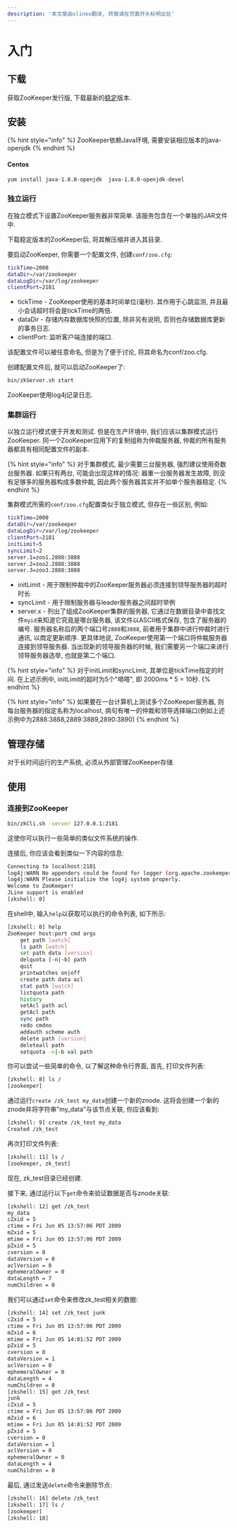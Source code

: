 ```yaml
---
description: '本文章由olinex翻译, 转载请在页面开头标明出处'
---
```


# 入门

## 下载

获取ZooKeeper发行版, 下载最新的[稳定](http://zookeeper.apache.org/releases.html)版本.

## 安装

{% hint style="info" %}
ZooKeeper依赖Java环境, 需要安装相应版本的java-openjdk
{% endhint %}

#### Centos

```bash
yum install java-1.8.0-openjdk  java-1.8.0-openjdk-devel
```

### 独立运行

在独立模式下设置ZooKeeper服务器非常简单. 该服务包含在一个单独的JAR文件中.

下载稳定版本的ZooKeeper后, 将其解压缩并进入其目录.

要启动ZooKeeper, 你需要一个配置文件, 创建`conf/zoo.cfg`:

```bash
tickTime=2000
dataDir=/var/zookeeper
dataLogDir=/var/log/zookeeper
clientPort=2181
```

* tickTime - ZooKeeper使用的基本时间单位\(毫秒\). 其作用于心跳监测, 并且最小会话超时将会是tickTime的两倍.
* dataDir - 存储内存数据库快照的位置, 除非另有说明, 否则也存储数据库更新的事务日志.
* clientPort: 监听客户端连接的端口.

该配置文件可以被任意命名, 但是为了便于讨论, 将其命名为conf/zoo.cfg.

创建配置文件后, 就可以启动ZooKeeper了:

```bash
bin/zkServer.sh start
```

ZooKeeper使用log4j记录日志.

### 集群运行

以独立运行模式便于开发和测试. 但是在生产环境中, 我们应该以集群模式运行ZooKeeper. 同一个ZooKeeper应用下的复制组称为仲裁服务器, 仲裁的所有服务器都具有相同配置文件的副本.

{% hint style="info" %}
对于集群模式, 最少需要三台服务器, 强烈建议使用奇数台服务器. 如果只有两台, 可能会出现这样的情况: 器重一台服务器发生故障, 则没有足够多的服务器构成多数仲裁, 因此两个服务器其实并不如单个服务器稳定.
{% endhint %}

集群模式所需的`conf/zoo.cfg`配置类似于独立模式, 但存在一些区别, 例如:

```bash
tickTime=2000
dataDir=/var/zookeeper
dataLogDir=/var/log/zookeeper
clientPort=2181
initLimit=5
syncLimit=2
server.1=zoo1.2888:3888
server.2=zoo2.2888:3888
server.3=zoo3.2888:3888
```

* initLimit - 用于限制仲裁中的ZooKeeper服务器必须连接到领导服务器的超时时长
* syncLimit - 用于限制服务器与leader服务器之间超时举例
* server.x - 列出了组成ZooKeeper集群的服务器, 它通过在数据目录中查找文件`myid`来知道它究竟是哪台服务器, 该文件以ASCII格式保存, 包含了服务器的编号. 服务器名称后的两个端口号`2888`和`3888`, 前者用于集群中进行仲裁时进行通讯, 以商定更新顺序. 更具体地说, ZooKeeper使用第一个端口将仲裁服务器连接到领导服务器. 当出现新的领导服务器的时候, 我们需要另一个端口来进行领导服务器选举, 也就是第二个端口.

{% hint style="info" %}
对于initLimit和syncLimit, 其单位是tickTime指定的时间. 在上述示例中, initLimit的超时为5个"嘀嗒", 即 2000ms \* 5 = 10秒.
{% endhint %}

{% hint style="info" %}
如果要在一台计算机上测试多个ZooKeeper服务器, 则每台服务器的指定名称为localhost, 病句有唯一的仲裁和领导选择端口\(例如上述示例中为2888:3888,2889:3889,2890:3890\)
{% endhint %}

## 管理存储

对于长时间运行的生产系统, 必须从外部管理ZooKeeper存储.

## 使用

### 连接到ZooKeeper

```bash
bin/zkCli.sh -server 127.0.0.1:2181
```

这使你可以执行一些简单的类似文件系统的操作.

连接后, 你应该会看到类似一下内容的信息:

```bash
Connecting to localhost:2181
log4j:WARN No appenders could be found for logger (org.apache.zookeeper.ZooKeeper).
log4j:WARN Please initialize the log4j system properly.
Welcome to ZooKeeper!
JLine support is enabled
[zkshell: 0]
```

在shell中, 输入`help`以获取可以执行的命令列表, 如下所示:

```bash
[zkshell: 0] help
ZooKeeper host:port cmd args
    get path [watch]
    ls path [watch]
    set path data [version]
    delquota [-n|-b] path
    quit
    printwatches on|off
    create path data acl
    stat path [watch]
    listquota path
    history
    setAcl path acl
    getAcl path
    sync path
    redo cmdno
    addauth scheme auth
    delete path [version]
    deleteall path
    setquota -n|-b val path
```

你可以尝试一些简单的命令, 以了解这种命令行界面, 首先, 打印文件列表:

```bash
[zkshell: 8] ls /
[zookeeper]
```

通过运行`create /zk_test my_data`创建一个新的znode. 这将会创建一个新的znode并将字符串"my\_data"与该节点关联, 你应该看到:

```bash
[zkshell: 9] create /zk_test my_data
Created /zk_test
```

再次打印文件列表:

```bash
[zkshell: 11] ls /
[zookeeper, zk_test]
```

现在, zk\_test目录已经创建.

接下来, 通过运行以下`get`命令来验证数据是否与znode关联:

```bash
[zkshell: 12] get /zk_test
my_data
cZxid = 5
ctime = Fri Jun 05 13:57:06 PDT 2009
mZxid = 5
mtime = Fri Jun 05 13:57:06 PDT 2009
pZxid = 5
cversion = 0
dataVersion = 0
aclVersion = 0
ephemeralOwner = 0
dataLength = 7
numChildren = 0
```

我们可以通过`set`命令来修改zk\_test相关的数据:

```bash
[zkshell: 14] set /zk_test junk
cZxid = 5
ctime = Fri Jun 05 13:57:06 PDT 2009
mZxid = 6
mtime = Fri Jun 05 14:01:52 PDT 2009
pZxid = 5
cversion = 0
dataVersion = 1
aclVersion = 0
ephemeralOwner = 0
dataLength = 4
numChildren = 0
[zkshell: 15] get /zk_test
junk
cZxid = 5
ctime = Fri Jun 05 13:57:06 PDT 2009
mZxid = 6
mtime = Fri Jun 05 14:01:52 PDT 2009
pZxid = 5
cversion = 0
dataVersion = 1
aclVersion = 0
ephemeralOwner = 0
dataLength = 4
numChildren = 0
```

最后, 通过发送`delete`命令来删除节点:

```bash
[zkshell: 16] delete /zk_test
[zkshell: 17] ls /
[zookeeper]
[zkshell: 18]
```



